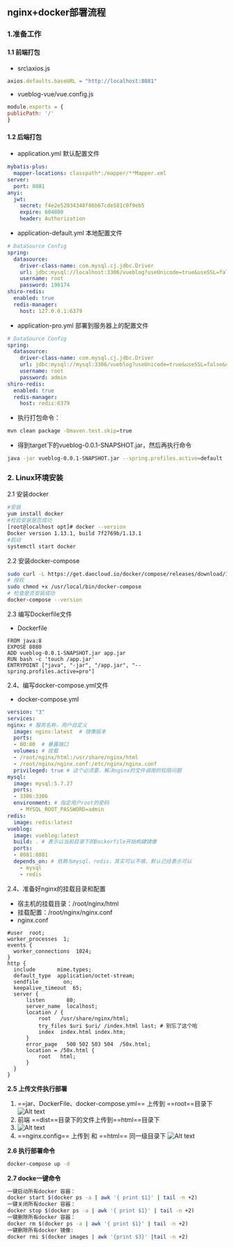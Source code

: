 ## nginx+docker部署流程
### 1.准备工作
#### 1.1 前端打包
- src\axios.js
```javascript
axios.defaults.baseURL = "http://localhost:8081"
```
- vueblog-vue/vue.config.js
```javascript
module.exports = {
publicPath: '/'
}
```
#### 1.2 后端打包
- application.yml
默认配置文件
```yml
mybatis-plus:
  mapper-locations: classpath*:/mapper/**Mapper.xml
server:
  port: 8081
anyi:
  jwt:
    secret: f4e2e52034348f86b67cde581c0f9eb5
    expire: 604800
    header: Authorization
```
- application-default.yml
本地配置文件
```yml
# DataSource Config
spring:
  datasource:
    driver-class-name: com.mysql.cj.jdbc.Driver
    url: jdbc:mysql://localhost:3306/vueblog?useUnicode=true&useSSL=false&characterEncoding=utf8&serverTimezone=Asia/Shanghai
    username: root
    password: 196174
shiro-redis:
  enabled: true
  redis-manager:
    host: 127.0.0.1:6379
```
- application-pro.yml
部署到服务器上的配置文件
```yml
# DataSource Config
spring:
  datasource:
    driver-class-name: com.mysql.cj.jdbc.Driver
    url: jdbc:mysql://mysql:3306/vueblog?useUnicode=true&useSSL=false&characterEncoding=utf8&serverTimezone=Asia/Shanghai
    username: root
    password: admin
shiro-redis:
  enabled: true
  redis-manager:
    host: redis:6379
```
- 执行打包命令：
```sh
mvn clean package -Dmaven.test.skip=true
```
- 得到target下的vueblog-0.0.1-SNAPSHOT.jar，然后再执行命令
```sh
java -jar vueblog-0.0.1-SNAPSHOT.jar --spring.profiles.active=default
```
### 2. Linux环境安装
2.1 安装docker 
```sh
#安装
yum install docker
#检验安装是否成功
[root@localhost opt]# docker --version
Docker version 1.13.1, build 7f2769b/1.13.1
#启动
systemctl start docker
```
2.2 安装docker-compose
```sh
sudo curl -L https://get.daocloud.io/docker/compose/releases/download/1.25.1/docker-compose-`uname -s`-`uname -m` -o /usr/local/bin/docker-compose
# 授权
sudo chmod +x /usr/local/bin/docker-compose
# 检查是否安装成功
docker-compose --version
```
2.3 编写Dockerfile文件
- Dockerfile
```file
FROM java:8
EXPOSE 8080
ADD vueblog-0.0.1-SNAPSHOT.jar app.jar
RUN bash -c 'touch /app.jar'
ENTRYPOINT ["java", "-jar", "/app.jar", "--spring.profiles.active=pro"]
```
2.4、编写docker-compose.yml文件
- docker-compose.yml
```yml
version: "3"
services:
nginx: # 服务名称，用户自定义
  image: nginx:latest  # 镜像版本
  ports:
  - 80:80  # 暴露端口
  volumes: # 挂载
  - /root/nginx/html:/usr/share/nginx/html
  - /root/nginx/nginx.conf:/etc/nginx/nginx.conf
  privileged: true # 这个必须要，解决nginx的文件调用的权限问题
mysql:
  image: mysql:5.7.27
  ports:
  - 3306:3306
  environment: # 指定用户root的密码
    - MYSQL_ROOT_PASSWORD=admin
redis:
  image: redis:latest
vueblog:
  image: vueblog:latest
  build: . # 表示以当前目录下的Dockerfile开始构建镜像
  ports:
  - 8081:8081
  depends_on: # 依赖与mysql、redis，其实可以不填，默认已经表示可以
    - mysql
    - redis
```
2.4、准备好nginx的挂载目录和配置
- 宿主机的挂载目录：/root/nginx/html
- 挂载配置：/root/nginx/nginx.conf
- nginx.conf
```file
#user  root;
worker_processes  1;
events {
  worker_connections  1024;
}
http {
  include       mime.types;
  default_type  application/octet-stream;
  sendfile        on;
  keepalive_timeout  65;
  server {
      listen       80;
      server_name  localhost;
      location / {
          root   /usr/share/nginx/html;
          try_files $uri $uri/ /index.html last; # 别忘了这个哈
          index  index.html index.htm;
      }
      error_page   500 502 503 504  /50x.html;
      location = /50x.html {
          root   html;
      }
  }
}
```
**2.5 上传文件执行部署**
1. ==jar、DockerFile、docker-compose.yml== 上传到 ==root==目录下
![Alt text](http://www.ease.center/images/blog3.png)
2. 前端 ==dist==目录下的文件上传到==html==目录下
3. ![Alt text](http://www.ease.center/images/blog1.png)
3. ==nginx.config== 上传到 和 ==html== 同一级目录下
![Alt text](http://www.ease.center/images/blog2.png)

**2.6 执行部署命令**
```bash
docker-compose up -d
```

**2.7 docke一键命令**

```bash
一键启动所有docker 容器：
docker start $(docker ps -a | awk '{ print $1}' | tail -n +2)
一键关闭所有docker 容器：
docker stop $(docker ps -a | awk '{ print $1}' | tail -n +2)
一键删除所有docker 容器：
docker rm $(docker ps -a | awk '{ print $1}' | tail -n +2)
一键删除所有docker 镜像: 
docker rmi $(docker images | awk '{print $3}' |tail -n +2)
```



